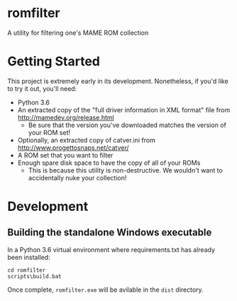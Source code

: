 # romfilter
A utility for filtering one's MAME ROM collection

# Getting Started
This project is extremely early in its development.  Nonetheless, if you'd like to try it out, you'll need:
* Python 3.6
* An extracted copy of the "full driver information in XML format" file from http://mamedev.org/release.html
  * Be sure that the version you've downloaded matches the version of your ROM set!
* Optionally, an extracted copy of catver.ini from http://www.progettosnaps.net/catver/
* A ROM set that you want to filter
* Enough spare disk space to have the copy of all of your ROMs
  * This is because this utility is non-destructive.  We wouldn't want to accidentally nuke your collection!

# Development
## Building the standalone Windows executable
In a Python 3.6 virtual environment where requirements.txt has already been installed:

```
cd romfilter
scripts\build.bat
```

Once complete, `romfilter.exe` will be avilable in the `dist` directory.
